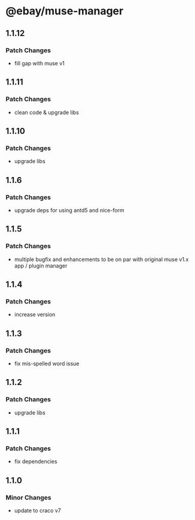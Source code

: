 # @ebay/muse-manager

## 1.1.12

### Patch Changes

- fill gap with muse v1

## 1.1.11

### Patch Changes

- clean code & upgrade libs

## 1.1.10

### Patch Changes

- upgrade libs

## 1.1.6

### Patch Changes

- upgrade deps for using antd5 and nice-form

## 1.1.5

### Patch Changes

- multiple bugfix and enhancements to be on par with original muse v1.x app / plugin manager

## 1.1.4

### Patch Changes

- increase version

## 1.1.3

### Patch Changes

- fix mis-spelled word issue

## 1.1.2

### Patch Changes

- upgrade libs

## 1.1.1

### Patch Changes

- fix dependencies

## 1.1.0

### Minor Changes

- update to craco v7
